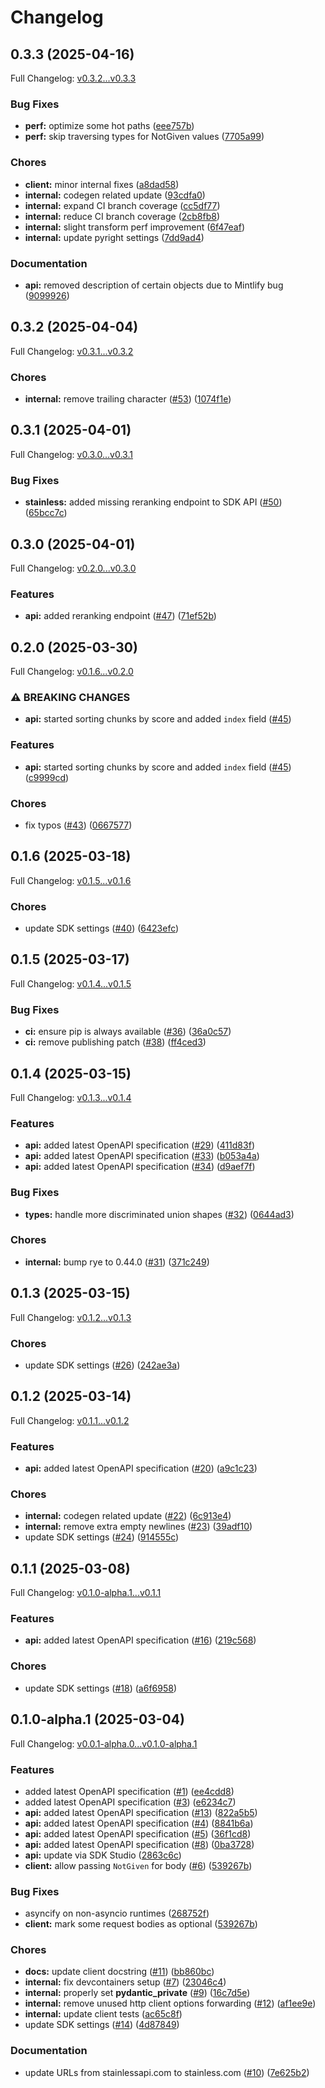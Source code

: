 # Changelog

## 0.3.3 (2025-04-16)

Full Changelog: [v0.3.2...v0.3.3](https://github.com/isaacus-dev/isaacus-python/compare/v0.3.2...v0.3.3)

### Bug Fixes

* **perf:** optimize some hot paths ([eee757b](https://github.com/isaacus-dev/isaacus-python/commit/eee757ba44a895fcf2052b9981783b6cf233653f))
* **perf:** skip traversing types for NotGiven values ([7705a99](https://github.com/isaacus-dev/isaacus-python/commit/7705a99e0efd9724eb3260550b4b58081af85878))


### Chores

* **client:** minor internal fixes ([a8dad58](https://github.com/isaacus-dev/isaacus-python/commit/a8dad5881d0f3f5d1929574efba483a8fcdbc322))
* **internal:** codegen related update ([93cdfa0](https://github.com/isaacus-dev/isaacus-python/commit/93cdfa0c0dfc947ec76f10291887b90324301b32))
* **internal:** expand CI branch coverage ([cc5df77](https://github.com/isaacus-dev/isaacus-python/commit/cc5df7771a9ea699b0e37533070e1cb5569d7ad9))
* **internal:** reduce CI branch coverage ([2cb8fb8](https://github.com/isaacus-dev/isaacus-python/commit/2cb8fb81f4cea76d12ae3feeb09e4b43b743e8c4))
* **internal:** slight transform perf improvement ([6f47eaf](https://github.com/isaacus-dev/isaacus-python/commit/6f47eafa0ebcd31741f24bea539a4c54e88a758e))
* **internal:** update pyright settings ([7dd9ad4](https://github.com/isaacus-dev/isaacus-python/commit/7dd9ad4a4a25825929a4916168a07d74bcc52fbe))


### Documentation

* **api:** removed description of certain objects due to Mintlify bug ([9099926](https://github.com/isaacus-dev/isaacus-python/commit/90999261a360fef3ba92c52e4ad5361b79b499e6))

## 0.3.2 (2025-04-04)

Full Changelog: [v0.3.1...v0.3.2](https://github.com/isaacus-dev/isaacus-python/compare/v0.3.1...v0.3.2)

### Chores

* **internal:** remove trailing character ([#53](https://github.com/isaacus-dev/isaacus-python/issues/53)) ([1074f1e](https://github.com/isaacus-dev/isaacus-python/commit/1074f1e6817381f31f4f6b7329f596be19b0e918))

## 0.3.1 (2025-04-01)

Full Changelog: [v0.3.0...v0.3.1](https://github.com/isaacus-dev/isaacus-python/compare/v0.3.0...v0.3.1)

### Bug Fixes

* **stainless:** added missing reranking endpoint to SDK API ([#50](https://github.com/isaacus-dev/isaacus-python/issues/50)) ([65bcc7c](https://github.com/isaacus-dev/isaacus-python/commit/65bcc7c274dc5609c1537e417c75e6b9942ac8fc))

## 0.3.0 (2025-04-01)

Full Changelog: [v0.2.0...v0.3.0](https://github.com/isaacus-dev/isaacus-python/compare/v0.2.0...v0.3.0)

### Features

* **api:** added reranking endpoint ([#47](https://github.com/isaacus-dev/isaacus-python/issues/47)) ([71ef52b](https://github.com/isaacus-dev/isaacus-python/commit/71ef52b1d23c2ea924f4d178aa1201d980030fe4))

## 0.2.0 (2025-03-30)

Full Changelog: [v0.1.6...v0.2.0](https://github.com/isaacus-dev/isaacus-python/compare/v0.1.6...v0.2.0)

### ⚠ BREAKING CHANGES

* **api:** started sorting chunks by score and added `index` field ([#45](https://github.com/isaacus-dev/isaacus-python/issues/45))

### Features

* **api:** started sorting chunks by score and added `index` field ([#45](https://github.com/isaacus-dev/isaacus-python/issues/45)) ([c9999cd](https://github.com/isaacus-dev/isaacus-python/commit/c9999cd77abfe0101a3d30536261a43404cfef6d))


### Chores

* fix typos ([#43](https://github.com/isaacus-dev/isaacus-python/issues/43)) ([0667577](https://github.com/isaacus-dev/isaacus-python/commit/066757702f47e403a06cf057f20faa5fa955b135))

## 0.1.6 (2025-03-18)

Full Changelog: [v0.1.5...v0.1.6](https://github.com/isaacus-dev/isaacus-python/compare/v0.1.5...v0.1.6)

### Chores

* update SDK settings ([#40](https://github.com/isaacus-dev/isaacus-python/issues/40)) ([6423efc](https://github.com/isaacus-dev/isaacus-python/commit/6423efc8ef532dabfe1f7213da5a9e27860a63a9))

## 0.1.5 (2025-03-17)

Full Changelog: [v0.1.4...v0.1.5](https://github.com/isaacus-dev/isaacus-python/compare/v0.1.4...v0.1.5)

### Bug Fixes

* **ci:** ensure pip is always available ([#36](https://github.com/isaacus-dev/isaacus-python/issues/36)) ([36a0c57](https://github.com/isaacus-dev/isaacus-python/commit/36a0c57afe1ebeab214bd06072ece3710472a591))
* **ci:** remove publishing patch ([#38](https://github.com/isaacus-dev/isaacus-python/issues/38)) ([ff4ced3](https://github.com/isaacus-dev/isaacus-python/commit/ff4ced35d19f34c531b25eef905133f4489e265c))

## 0.1.4 (2025-03-15)

Full Changelog: [v0.1.3...v0.1.4](https://github.com/isaacus-dev/isaacus-python/compare/v0.1.3...v0.1.4)

### Features

* **api:** added latest OpenAPI specification ([#29](https://github.com/isaacus-dev/isaacus-python/issues/29)) ([411d83f](https://github.com/isaacus-dev/isaacus-python/commit/411d83f2da5913573e8e09c281a5dfb949670bf9))
* **api:** added latest OpenAPI specification ([#33](https://github.com/isaacus-dev/isaacus-python/issues/33)) ([b053a4a](https://github.com/isaacus-dev/isaacus-python/commit/b053a4a60f48d9d3197d384fe6e3a57723216ac9))
* **api:** added latest OpenAPI specification ([#34](https://github.com/isaacus-dev/isaacus-python/issues/34)) ([d9aef7f](https://github.com/isaacus-dev/isaacus-python/commit/d9aef7fa1d6f5283bdd3afd1962f52d2ed072499))


### Bug Fixes

* **types:** handle more discriminated union shapes ([#32](https://github.com/isaacus-dev/isaacus-python/issues/32)) ([0644ad3](https://github.com/isaacus-dev/isaacus-python/commit/0644ad39f602b43ee03e4eb4ec58b05cb5ff28aa))


### Chores

* **internal:** bump rye to 0.44.0 ([#31](https://github.com/isaacus-dev/isaacus-python/issues/31)) ([371c249](https://github.com/isaacus-dev/isaacus-python/commit/371c2490695cd773b8202c8cd016360535609923))

## 0.1.3 (2025-03-15)

Full Changelog: [v0.1.2...v0.1.3](https://github.com/isaacus-dev/isaacus-python/compare/v0.1.2...v0.1.3)

### Chores

* update SDK settings ([#26](https://github.com/isaacus-dev/isaacus-python/issues/26)) ([242ae3a](https://github.com/isaacus-dev/isaacus-python/commit/242ae3acecf25b93e5f7ca824926778196c95490))

## 0.1.2 (2025-03-14)

Full Changelog: [v0.1.1...v0.1.2](https://github.com/isaacus-dev/isaacus-python/compare/v0.1.1...v0.1.2)

### Features

* **api:** added latest OpenAPI specification ([#20](https://github.com/isaacus-dev/isaacus-python/issues/20)) ([a9c1c23](https://github.com/isaacus-dev/isaacus-python/commit/a9c1c2342202dd0fc29fbc350104a8a0a70e8592))


### Chores

* **internal:** codegen related update ([#22](https://github.com/isaacus-dev/isaacus-python/issues/22)) ([6c913e4](https://github.com/isaacus-dev/isaacus-python/commit/6c913e4dd83b070f7796f535e22cbe5b82287115))
* **internal:** remove extra empty newlines ([#23](https://github.com/isaacus-dev/isaacus-python/issues/23)) ([39adf10](https://github.com/isaacus-dev/isaacus-python/commit/39adf10b15bf5e03d6554a37d1b5181a32088624))
* update SDK settings ([#24](https://github.com/isaacus-dev/isaacus-python/issues/24)) ([914555c](https://github.com/isaacus-dev/isaacus-python/commit/914555c31d1317220c574a274c1b2ae9eae6f4dc))

## 0.1.1 (2025-03-08)

Full Changelog: [v0.1.0-alpha.1...v0.1.1](https://github.com/isaacus-dev/isaacus-python/compare/v0.1.0-alpha.1...v0.1.1)

### Features

* **api:** added latest OpenAPI specification ([#16](https://github.com/isaacus-dev/isaacus-python/issues/16)) ([219c568](https://github.com/isaacus-dev/isaacus-python/commit/219c5681bb2ad9219d66fc4d14f6787744ddd221))


### Chores

* update SDK settings ([#18](https://github.com/isaacus-dev/isaacus-python/issues/18)) ([a6f6958](https://github.com/isaacus-dev/isaacus-python/commit/a6f69580dd65ee3d6f1ba4f9cf6406e8cfed0998))

## 0.1.0-alpha.1 (2025-03-04)

Full Changelog: [v0.0.1-alpha.0...v0.1.0-alpha.1](https://github.com/isaacus-dev/isaacus-python/compare/v0.0.1-alpha.0...v0.1.0-alpha.1)

### Features

* added latest OpenAPI specification ([#1](https://github.com/isaacus-dev/isaacus-python/issues/1)) ([ee4cdd8](https://github.com/isaacus-dev/isaacus-python/commit/ee4cdd8df312a81d4a46da568ff2a37d55127f28))
* added latest OpenAPI specification ([#3](https://github.com/isaacus-dev/isaacus-python/issues/3)) ([e6234c7](https://github.com/isaacus-dev/isaacus-python/commit/e6234c71a201beb74666d0ef7f7077a686f4a690))
* **api:** added latest OpenAPI specification ([#13](https://github.com/isaacus-dev/isaacus-python/issues/13)) ([822a5b5](https://github.com/isaacus-dev/isaacus-python/commit/822a5b561b88de0a7aaca05f786bffaeab16371a))
* **api:** added latest OpenAPI specification ([#4](https://github.com/isaacus-dev/isaacus-python/issues/4)) ([8841b6a](https://github.com/isaacus-dev/isaacus-python/commit/8841b6a28bde24db83c08a864ab3d8aef9007cfa))
* **api:** added latest OpenAPI specification ([#5](https://github.com/isaacus-dev/isaacus-python/issues/5)) ([36f1cd8](https://github.com/isaacus-dev/isaacus-python/commit/36f1cd8f3ebb1abaedbe8b0a4e19c8747011f9f3))
* **api:** added latest OpenAPI specification ([#8](https://github.com/isaacus-dev/isaacus-python/issues/8)) ([0ba3728](https://github.com/isaacus-dev/isaacus-python/commit/0ba3728aa0c7509e344f1c5029ecc54ade403266))
* **api:** update via SDK Studio ([2863c6c](https://github.com/isaacus-dev/isaacus-python/commit/2863c6c6f72258b53649f63cc8cb2e4f480f4818))
* **client:** allow passing `NotGiven` for body ([#6](https://github.com/isaacus-dev/isaacus-python/issues/6)) ([539267b](https://github.com/isaacus-dev/isaacus-python/commit/539267b95ab1a193db15ba46dd2fed6d67b994c9))


### Bug Fixes

* asyncify on non-asyncio runtimes ([268752f](https://github.com/isaacus-dev/isaacus-python/commit/268752f5baa48fff9ebd30ed739cc5765f43dab1))
* **client:** mark some request bodies as optional ([539267b](https://github.com/isaacus-dev/isaacus-python/commit/539267b95ab1a193db15ba46dd2fed6d67b994c9))


### Chores

* **docs:** update client docstring ([#11](https://github.com/isaacus-dev/isaacus-python/issues/11)) ([bb860bc](https://github.com/isaacus-dev/isaacus-python/commit/bb860bc18a916cd707b709bff17e2510973623b5))
* **internal:** fix devcontainers setup ([#7](https://github.com/isaacus-dev/isaacus-python/issues/7)) ([23046c4](https://github.com/isaacus-dev/isaacus-python/commit/23046c49e639ee760e9206e99c3e13baaf5d6b30))
* **internal:** properly set __pydantic_private__ ([#9](https://github.com/isaacus-dev/isaacus-python/issues/9)) ([16c7d5e](https://github.com/isaacus-dev/isaacus-python/commit/16c7d5e011fbb479ff0ba5bc850fc76cabd682cd))
* **internal:** remove unused http client options forwarding ([#12](https://github.com/isaacus-dev/isaacus-python/issues/12)) ([af1ee9e](https://github.com/isaacus-dev/isaacus-python/commit/af1ee9e77d51cbd053d3e48e9adf80f243fb19a5))
* **internal:** update client tests ([ac65c8f](https://github.com/isaacus-dev/isaacus-python/commit/ac65c8f3b45159cd75f14466249e524679c1481d))
* update SDK settings ([#14](https://github.com/isaacus-dev/isaacus-python/issues/14)) ([4d87849](https://github.com/isaacus-dev/isaacus-python/commit/4d878496b4ae774ec92e4bc08f26a708b698685d))


### Documentation

* update URLs from stainlessapi.com to stainless.com ([#10](https://github.com/isaacus-dev/isaacus-python/issues/10)) ([7e625b2](https://github.com/isaacus-dev/isaacus-python/commit/7e625b262c4e480379ddbe5bd2ca983f83c90988))

